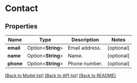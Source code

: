 # Contact

## Properties

Name | Type | Description | Notes
------------ | ------------- | ------------- | -------------
**email** | Option<**String**> | Email address. | [optional]
**name** | Option<**String**> | Name. | [optional]
**phone** | Option<**String**> | Phone number. | [optional]

[[Back to Model list]](../README.md#documentation-for-models) [[Back to API list]](../README.md#documentation-for-api-endpoints) [[Back to README]](../README.md)


